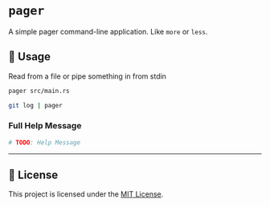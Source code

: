 # `pager`

A simple pager command-line application. Like `more` or `less`.

## 📘 Usage

Read from a file or pipe something in from stdin

```sh
pager src/main.rs
```

```sh
git log | pager
```

### Full Help Message

```sh
# TODO: Help Message
```

---

## 📄 License

This project is licensed under the [MIT License](./LICENSE).
